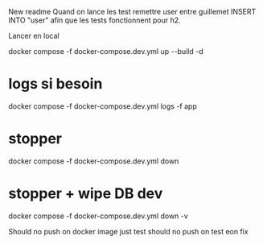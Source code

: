 New readme
Quand on lance les test remettre user entre guillemet INSERT INTO "user" afin que les tests fonctionnent pour h2.


Lancer en local

docker compose -f docker-compose.dev.yml up --build -d
# logs si besoin
docker compose -f docker-compose.dev.yml logs -f app
# stopper
docker compose -f docker-compose.dev.yml down
# stopper + wipe DB dev
docker compose -f docker-compose.dev.yml down -v

Should no push on docker image just test 
should no push on test eon fix 